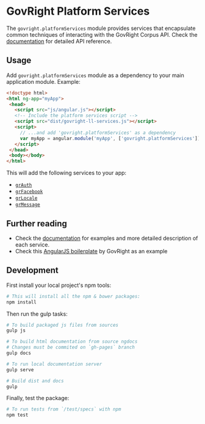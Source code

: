 # GovRight Platform Services

The `govright.platformServices` module provides services that encapsulate
common techniques of interacting with the GovRight Corpus API.
Check the [documentation](http://govright.github.io/platform-services/docs/#/api/govright.platformServices)
for detailed API reference.

## Usage

Add `govright.platformServices` module as a dependency to your main application module. Example:

```html
<!doctype html>
<html ng-app="myApp">
 <head>
   <script src="js/angular.js"></script>
   <!-- Include the platform services script -->
   <script src="dist/govright-ll-services.js"></script>
   <script>
     // ...and add 'govright.platformServices' as a dependency
     var myApp = angular.module('myApp', ['govright.platformServices']);
   </script>
 </head>
 <body></body>
</html>
```

This will add the following services to your app:

* [`grAuth`](http://govright.github.io/platform-services/docs/#/api/govright.platformServices.grAuth)
* [`grFacebook`](http://govright.github.io/platform-services/docs/#/api/govright.platformServices.grFacebook)
* [`grLocale`](http://govright.github.io/platform-services/docs/#/api/govright.platformServices.grLocale)
* [`grMessage`](http://govright.github.io/platform-services/docs/#/api/govright.platformServices.grMessage)

## Further reading

* Check the [documentation](http://govright.github.io/legislation-lab-services/docs/#/api/govright.platformServices)
for examples and more detailed description of each service.
* Check this [AngularJS boilerplate](https://github.com/GovRight/angular-bootstrap) by GovRight as an example 

## Development

First install your local project's npm tools:

```bash
# This will install all the npm & bower packages:
npm install
```

Then run the gulp tasks:

```bash
# To build packaged js files from sources
gulp js

# To build html documentation from source ngdocs
# Changes must be commited on `gh-pages` branch
gulp docs

# To run local documentation server
gulp serve

# Build dist and docs
gulp
```

Finally, test the package:

```bash
# To run tests from `/test/specs` with npm
npm test
```
